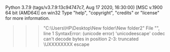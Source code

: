 Python 3.7.9 (tags/v3.7.9:13c94747c7, Aug 17 2020, 16:30:00) [MSC v.1900 64 bit (AMD64)] on win32
Type "help", "copyright", "credits" or "license" for more information.
>>> "C:\Users\HP\Desktop\New folder\New folder2"
  File "<stdin>", line 1
SyntaxError: (unicode error) 'unicodeescape' codec can't decode bytes in position 2-3: truncated \UXXXXXXXX escape
>>>
